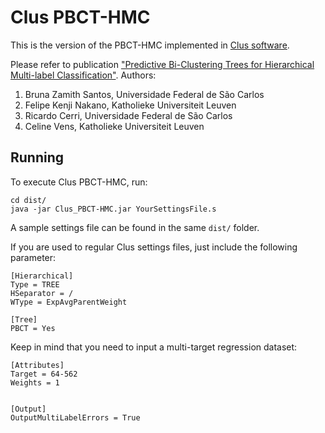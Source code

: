# Clus PBCT-HMC

This is the version of the PBCT-HMC implemented in [Clus software](http://clus.sourceforge.net/doku.php).

Please refer to publication ["Predictive Bi-Clustering Trees for Hierarchical Multi-label Classification"](TBD). Authors: 
1. Bruna Zamith Santos, Universidade Federal de São Carlos
2. Felipe Kenji Nakano, Katholieke Universiteit Leuven
3. Ricardo Cerri, Universidade Federal de São Carlos
4. Celine Vens, Katholieke Universiteit Leuven

## Running 
To execute Clus PBCT-HMC, run:
```
cd dist/
java -jar Clus_PBCT-HMC.jar YourSettingsFile.s
```

A sample settings file can be found in the same ``dist/`` folder.

If you are used to regular Clus settings files, just include the following parameter:

``` 
[Hierarchical]
Type = TREE
HSeparator = /
WType = ExpAvgParentWeight

[Tree]
PBCT = Yes
``` 

Keep in mind that you need to input a multi-target regression dataset:
``` 
[Attributes]
Target = 64-562
Weights = 1


[Output]
OutputMultiLabelErrors = True
``` 
